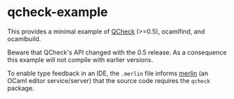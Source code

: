 qcheck-example
==============

This provides a minimal example of [QCheck](https://github.com/c-cube/qcheck/) (>=0.5), ocamlfind, and ocamlbuild. 

Beware that QCheck's API changed with the 0.5 release. As a
consequence this example will not compile with earlier versions.

To enable type feedback in an IDE, the `.merlin` file informs [merlin](https://github.com/ocaml/merlin) (an OCaml editor service/server) that the source code requires the `qcheck` package.
